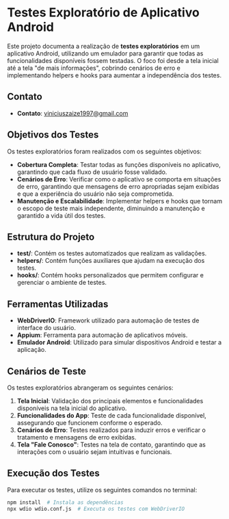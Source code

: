 # Testes Exploratório de Aplicativo Android

Este projeto documenta a realização de **testes exploratórios** em um aplicativo Android, utilizando um emulador para garantir que todas as funcionalidades disponíveis fossem testadas. O foco foi desde a tela inicial até a tela "de mais informações", cobrindo cenários de erro e implementando helpers e hooks para aumentar a independência dos testes.

## Contato

- **Contato**: viniciuszaize1997@gmail.com

## Objetivos dos Testes

Os testes exploratórios foram realizados com os seguintes objetivos:

- **Cobertura Completa**: Testar todas as funções disponíveis no aplicativo, garantindo que cada fluxo de usuário fosse validado.
- **Cenários de Erro**: Verificar como o aplicativo se comporta em situações de erro, garantindo que mensagens de erro apropriadas sejam exibidas e que a experiência do usuário não seja comprometida.
- **Manutenção e Escalabilidade**: Implementar helpers e hooks que tornam o escopo de teste mais independente, diminuindo a manutenção e garantido a vida útil dos testes.

## Estrutura do Projeto

- **test/**: Contém os testes automatizados que realizam as validações.
- **helpers/**: Contém funções auxiliares que ajudam na execução dos testes.
- **hooks/**: Contém hooks personalizados que permitem configurar e gerenciar o ambiente de testes.

## Ferramentas Utilizadas

- **WebDriverIO**: Framework utilizado para automação de testes de interface do usuário.
- **Appium**: Ferramenta para automação de aplicativos móveis.
- **Emulador Android**: Utilizado para simular dispositivos Android e testar a aplicação.

## Cenários de Teste

Os testes exploratórios abrangeram os seguintes cenários:

1. **Tela Inicial**: Validação dos principais elementos e funcionalidades disponíveis na tela inicial do aplicativo.
2. **Funcionalidades do App**: Teste de cada funcionalidade disponível, assegurando que funcionem conforme o esperado.
3. **Cenários de Erro**: Testes realizados para induzir erros e verificar o tratamento e mensagens de erro exibidas.
4. **Tela "Fale Conosco"**: Testes na tela de contato, garantindo que as interações com o usuário sejam intuitivas e funcionais.

## Execução dos Testes

Para executar os testes, utilize os seguintes comandos no terminal:

```bash
npm install  # Instala as dependências
npx wdio wdio.conf.js  # Executa os testes com WebDriverIO

